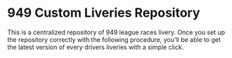 # 949 Custom Liveries Repository

This is a centralized repository of 949 league races livery. Once you set up the repository correctly with the following procedure, you'll be able to get the latest version of every drivers liveries with a simple click.